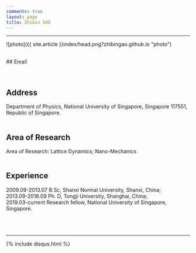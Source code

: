 ```yaml
---
comments: true
layout: page
title: Zhibin GAO
---
```

---

![photo]({{ site.article }}index/head.png?zhibingao.github.io "photo")

<br>
## Email
<zhibingao@outlook.com><br>
<zhibin.gao@nus.edu.sg><br>
<br>

## Address
Department of Physics, National University of Singapore, Singapore 117551, 
Republic of Singapore.
<br><br>

## Area of Research
Area of Research: Lattice Dynamics; Nano-Mechanics
<br><br>

## Experience
2009.09-2013.07 B.Sc, Shanxi Normal University, Shanxi, China;<br> 
2013.09-2018.09 Ph. D, Tongji University, Shanghai, China;<br> 
2019.03-current Research fellow, National University of Singapore, Singapore.
<br><br><br><br>

---

{% include disqus.html %}
